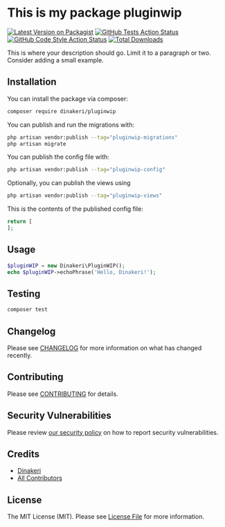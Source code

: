 # This is my package pluginwip

[![Latest Version on Packagist](https://img.shields.io/packagist/v/dinakeri/pluginwip.svg?style=flat-square)](https://packagist.org/packages/dinakeri/pluginwip)
[![GitHub Tests Action Status](https://img.shields.io/github/actions/workflow/status/dinakeri/pluginwip/run-tests.yml?branch=main&label=tests&style=flat-square)](https://github.com/dinakeri/pluginwip/actions?query=workflow%3Arun-tests+branch%3Amain)
[![GitHub Code Style Action Status](https://img.shields.io/github/actions/workflow/status/dinakeri/pluginwip/fix-php-code-styling.yml?branch=main&label=code%20style&style=flat-square)](https://github.com/dinakeri/pluginwip/actions?query=workflow%3A"Fix+PHP+code+styling"+branch%3Amain)
[![Total Downloads](https://img.shields.io/packagist/dt/dinakeri/pluginwip.svg?style=flat-square)](https://packagist.org/packages/dinakeri/pluginwip)



This is where your description should go. Limit it to a paragraph or two. Consider adding a small example.

## Installation

You can install the package via composer:

```bash
composer require dinakeri/pluginwip
```

You can publish and run the migrations with:

```bash
php artisan vendor:publish --tag="pluginwip-migrations"
php artisan migrate
```

You can publish the config file with:

```bash
php artisan vendor:publish --tag="pluginwip-config"
```

Optionally, you can publish the views using

```bash
php artisan vendor:publish --tag="pluginwip-views"
```

This is the contents of the published config file:

```php
return [
];
```

## Usage

```php
$pluginWIP = new Dinakeri\PluginWIP();
echo $pluginWIP->echoPhrase('Hello, Dinakeri!');
```

## Testing

```bash
composer test
```

## Changelog

Please see [CHANGELOG](CHANGELOG.md) for more information on what has changed recently.

## Contributing

Please see [CONTRIBUTING](.github/CONTRIBUTING.md) for details.

## Security Vulnerabilities

Please review [our security policy](../../security/policy) on how to report security vulnerabilities.

## Credits

- [Dinakeri](https://github.com/Dinakeri)
- [All Contributors](../../contributors)

## License

The MIT License (MIT). Please see [License File](LICENSE.md) for more information.
